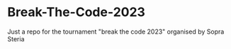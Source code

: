 # Break-The-Code-2023
Just a repo for the tournament "break the code 2023" organised by Sopra Steria
